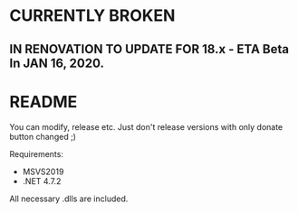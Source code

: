 # CURRENTLY BROKEN
## IN RENOVATION TO UPDATE FOR 18.x - ETA Beta In JAN 16, 2020.

# README #  
You can modify, release etc. Just don't release versions with only donate button changed ;)  
  
Requirements:  
* MSVS2019  
* .NET 4.7.2  
  
All necessary .dlls are included.  
